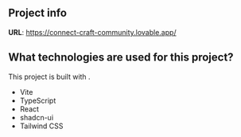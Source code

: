 ## Project info

**URL**: https://connect-craft-community.lovable.app/

## What technologies are used for this project?

This project is built with .

- Vite
- TypeScript
- React
- shadcn-ui
- Tailwind CSS

